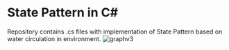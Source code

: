 # State Pattern in C#
Repository contains .cs files with implementation of State Pattern based on water circulation in environment.
![graphv3](https://user-images.githubusercontent.com/48219351/123666594-a6511800-d839-11eb-8e5f-fa1a1282134e.png)
